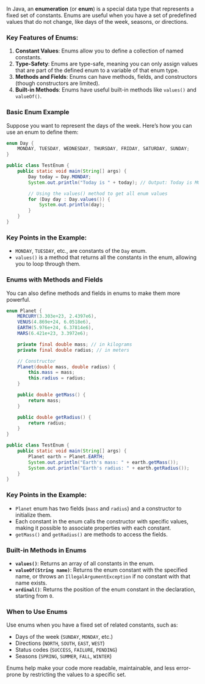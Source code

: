 

In Java, an **enumeration** (or **enum**) is a special data type that represents a fixed set of constants. Enums are useful when you have a set of predefined values that do not change, like days of the week, seasons, or directions.

### Key Features of Enums:
1. **Constant Values**: Enums allow you to define a collection of named constants.
2. **Type-Safety**: Enums are type-safe, meaning you can only assign values that are part of the defined enum to a variable of that enum type.
3. **Methods and Fields**: Enums can have methods, fields, and constructors (though constructors are limited).
4. **Built-in Methods**: Enums have useful built-in methods like `values()` and `valueOf()`.

### Basic Enum Example
Suppose you want to represent the days of the week. Here’s how you can use an enum to define them:

```java
enum Day {
    MONDAY, TUESDAY, WEDNESDAY, THURSDAY, FRIDAY, SATURDAY, SUNDAY;
}

public class TestEnum {
    public static void main(String[] args) {
        Day today = Day.MONDAY;
        System.out.println("Today is " + today); // Output: Today is MONDAY

        // Using the values() method to get all enum values
        for (Day day : Day.values()) {
            System.out.println(day);
        }
    }
}
```

### Key Points in the Example:
- `MONDAY`, `TUESDAY`, etc., are constants of the `Day` enum.
- `values()` is a method that returns all the constants in the enum, allowing you to loop through them.

### Enums with Methods and Fields
You can also define methods and fields in enums to make them more powerful.

```java
enum Planet {
    MERCURY(3.303e+23, 2.4397e6),
    VENUS(4.869e+24, 6.0518e6),
    EARTH(5.976e+24, 6.37814e6),
    MARS(6.421e+23, 3.3972e6);

    private final double mass; // in kilograms
    private final double radius; // in meters

    // Constructor
    Planet(double mass, double radius) {
        this.mass = mass;
        this.radius = radius;
    }

    public double getMass() {
        return mass;
    }

    public double getRadius() {
        return radius;
    }
}

public class TestEnum {
    public static void main(String[] args) {
        Planet earth = Planet.EARTH;
        System.out.println("Earth's mass: " + earth.getMass());
        System.out.println("Earth's radius: " + earth.getRadius());
    }
}
```

### Key Points in the Example:
- `Planet` enum has two fields (`mass` and `radius`) and a constructor to initialize them.
- Each constant in the enum calls the constructor with specific values, making it possible to associate properties with each constant.
- `getMass()` and `getRadius()` are methods to access the fields.

### Built-in Methods in Enums
- **`values()`**: Returns an array of all constants in the enum.
- **`valueOf(String name)`**: Returns the enum constant with the specified name, or throws an `IllegalArgumentException` if no constant with that name exists.
- **`ordinal()`**: Returns the position of the enum constant in the declaration, starting from `0`.

### When to Use Enums
Use enums when you have a fixed set of related constants, such as:
- Days of the week (`SUNDAY`, `MONDAY`, etc.)
- Directions (`NORTH`, `SOUTH`, `EAST`, `WEST`)
- Status codes (`SUCCESS`, `FAILURE`, `PENDING`)
- Seasons (`SPRING`, `SUMMER`, `FALL`, `WINTER`)

Enums help make your code more readable, maintainable, and less error-prone by restricting the values to a specific set.